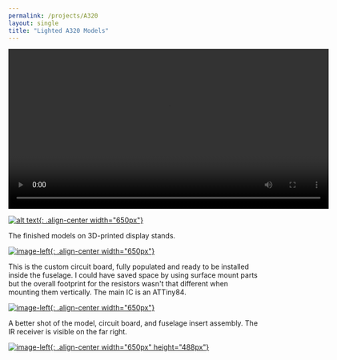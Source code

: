 ```yaml
---
permalink: /projects/A320
layout: single
title: "Lighted A320 Models"
---
```


<video src="https://media.darkwire.com/a320_1440b.mp4" width="640" autoplay loop></video>

[![alt text](https://media.darkwire.com/IMG_3107.JPG){: .align-center width="650px"}](https://media.darkwire.com/IMG_3107.JPG)

The finished models on 3D-printed display stands.


[![image-left](https://media.darkwire.com/IMG_3074.JPG){: .align-center width="650px"}](https://media.darkwire.com/IMG_3074.JPG)

This is the custom circuit board, fully populated and ready to be installed inside the fuselage. I could have saved space by using surface mount parts but the overall footprint for the resistors wasn't that different when mounting them vertically. The main IC is an ATTiny84.


[![image-left](https://media.darkwire.com/IMG_3075.JPG){: .align-center width="650px"}](https://media.darkwire.com/IMG_3075.JPG)

A better shot of the model, circuit board, and fuselage insert assembly. The IR receiver is visible on the far right.


[![image-left](https://media.darkwire.com/IMG_2536.JPG){: .align-center width="650px" height="488px"}](https://media.darkwire.com/IMG_2536.JPG)

